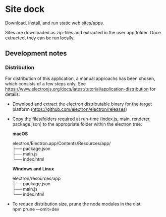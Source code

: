 # Site dock

Download, install, and run static web sites/apps.

Sites are downloaded as zip-files and extracted in the user app folder. Once extracted, they can be run locally.

## Development notes

### Distribution

For distribution of this application, a manual approachs has been chosen, which consists of a few steps only. See https://www.electronjs.org/docs/latest/tutorial/application-distribution for details:

- Download and extract the electron distributable binary for the target platform (https://github.com/electron/electron/releases)
- Copy the files/folders required at run-time (index.js, main, renderer, package.json) to the appropriate folder within the electron tree:

    **macOS**

    electron/Electron.app/Contents/Resources/app/\
    ├── package.json\
    ├── main.js\
    └── index.html

    **Windows and Linux**

    electron/resources/app\
    ├── package.json\
    ├── main.js\
    └── index.html
- To reduce distribution size, prune the node modules in the dist:\
npm prune --omit=dev
